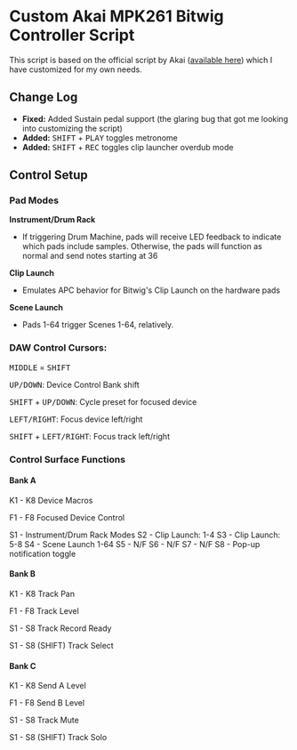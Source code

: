 Custom Akai MPK261 Bitwig Controller Script
===========================================

This script is based on the official script by Akai ([available here](http://www.akaipro.com/product/mpk-261#downloads)) which I have customized for my own needs.

Change Log
----------
- **Fixed:** Added Sustain pedal support (the glaring bug that got me looking into customizing the script)
- **Added:** <kbd>SHIFT</kbd> + <kbd>PLAY</kbd> toggles metronome
- **Added:** <kbd>SHIFT</kbd> + <kbd>REC</kbd> toggles clip launcher overdub mode

Control Setup
-------------

### Pad Modes

**Instrument/Drum Rack**

- If triggering Drum Machine, pads will receive LED feedback to indicate which pads include samples. Otherwise, the pads will function as normal and send notes starting at 36 

**Clip Launch**

- Emulates APC behavior for Bitwig's Clip Launch on the hardware pads

**Scene Launch**

- Pads 1-64 trigger Scenes 1-64, relatively.

### DAW Control Cursors:

<kbd>MIDDLE</kbd> = <kbd>SHIFT</kbd>

<kbd>UP/DOWN</kbd>: Device Control Bank shift

<kbd>SHIFT</kbd> + <kbd>UP/DOWN</kbd>: Cycle preset for focused device

<kbd>LEFT/RIGHT</kbd>: Focus device left/right

<kbd>SHIFT</kbd> + <kbd>LEFT/RIGHT</kbd>: Focus track left/right

### Control Surface Functions

#### Bank A

K1 - K8
Device Macros

F1 - F8
Focused Device Control

S1 - Instrument/Drum Rack Modes
S2 - Clip Launch: 1-4
S3 - Clip Launch: 5-8
S4 - Scene Launch 1-64
S5 - N/F
S6 - N/F
S7 - N/F
S8 - Pop-up notification toggle


#### Bank B

K1 - K8
Track Pan

F1 - F8
Track Level

S1 - S8
Track Record Ready

S1 - S8 (SHIFT)
Track Select

#### Bank C
K1 - K8
Send A Level

F1 - F8
Send B Level

S1 - S8
Track Mute

S1 - S8 (SHIFT)
Track Solo
